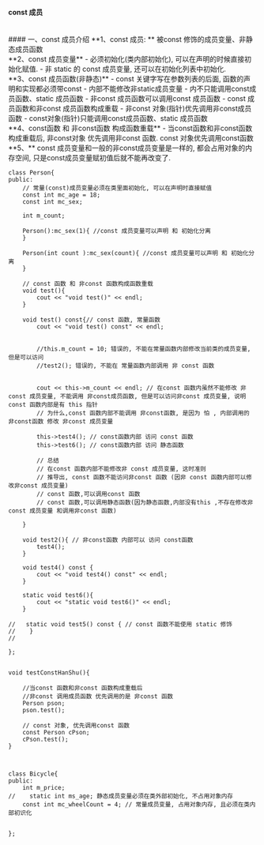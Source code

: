 #### const 成员



<br>
#### 一、const 成员介绍
**1、const 成员: ** 被const 修饰的成员变量、非静态成员函数



<br>
**2、const 成员变量**
- 必须初始化(类内部初始化), 可以在声明的时候直接初始化赋值.
- 非 static 的 const 成员变量, 还可以在初始化列表中初始化.



<br>
**3、const 成员函数(非静态)**
- const 关键字写在参数列表的后面, 函数的声明和实现都必须带const
- 内部不能修改非static成员变量
- 内不只能调用const成员函数、static 成员函数
- 非const 成员函数可以调用const 成员函数
- const 成员函数和非const 成员函数构成重载
- 非const 对象(指针)优先调用非const成员函数
- const对象(指针)只能调用const成员函数、static 成员函数




<br>
**4、const函数 和 非const函数 构成函数重载**
- 当const函数和非const函数构成重载后, 非const对象 优先调用非const 函数. const 对象优先调用const函数




<br>
**5、** const 成员变量和一般的非const成员变量是一样的, 都会占用对象的内存空间, 只是const成员变量赋初值后就不能再改变了.


```
class Person{
public:
    // 常量(const)成员变量必须在类里面初始化, 可以在声明时直接赋值
    const int mc_age = 18;
    const int mc_sex;
    
    int m_count;
    
    Person():mc_sex(1){ //const 成员变量可以声明 和 初始化分离
    }
    
    Person(int count ):mc_sex(count){ //const 成员变量可以声明 和 初始化分离
    }
    
    // const 函数 和 非const 函数构成函数重载
    void test(){
        cout << "void test()" << endl;
    }
    
    void test() const{// const 函数, 常量函数
        cout << "void test() const" << endl;
        
        
        //this.m_count = 10; 错误的, 不能在常量函数内部修改当前类的成员变量, 但是可以访问
        //test2(); 错误的, 不能在 常量函数内部调用 非 const 函数
        
        
        cout << this->m_count << endl; // 在const 函数内虽然不能修改 非const 成员变量, 不能调用 非const成员函数, 但是可以访问非const 成员变量, 说明 const 函数内部是有 this 指针
        // 为什么,const 函数内部不能调用 非const函数, 是因为 怕 , 内部调用的 非const函数 修改 非const 成员变量
        
        this->test4(); // const函数内部 访问 const 函数
        this->test6(); // const函数内部 访问 静态函数
        
        // 总结
        // 在const 函数内部不能修改非 const 成员变量, 这时准则
        // 推导出, const 函数不能访问非const 函数 (因非 const 函数内部可以修改非const 成员变量)
        // const 函数,可以调用const 函数
        // const 函数,可以调用静态函数(因为静态函数,内部没有this ,不存在修改非const 成员变量 和调用非const 函数)
        
    }
    
    void test2(){ // 非const函数 内部可以 访问 const函数
        test4();
    }
    
    void test4() const {
        cout << "void test4() const" << endl;
    }
    
    static void test6(){
        cout << "static void test6()" << endl;
    }
    
//   static void test5() const { // const 函数不能使用 static 修饰
//    }
//
    
};


void testConstHanShu(){
    
    //当const 函数和非const 函数构成重载后
    //非const 调用成员函数 优先调用的是 非const 函数
    Person pson;
    pson.test();
    
    // const 对象, 优先调用const 函数
    const Person cPson;
    cPson.test();
}



class Bicycle{
public:
    int m_price;
//    static int ms_age; 静态成员变量必须在类外部初始化, 不占用对象内存
    const int mc_wheelCount = 4; // 常量成员变量, 占用对象内存, 且必须在类内部初识化
    
    
};

```

